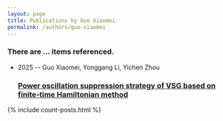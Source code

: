 ```yaml
---
layout: page
title: Publications by Guo Xiaomei
permalink: /authors/guo-xiaomei
---
```


<h3 id="number-posts">There are ... items referenced.</h3>
<ul class="post-list">
<li><span class='post-meta'>2025 -- Guo Xiaomei, Yonggang Li, Yichen Zhou</span><h3><a class='post-link' href="{{ site.baseurl }}/power-oscillation-suppression-strategy-of-vsg-based-on-finite-time-hamiltonian-method">Power oscillation suppression strategy of VSG based on finite‐time Hamiltonian method</a></h3></li>

</ul>
{% include count-posts.html %}

